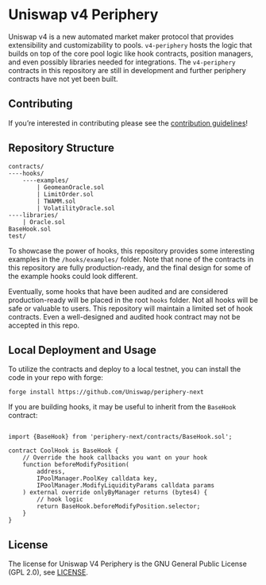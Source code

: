 # Uniswap v4 Periphery

Uniswap v4 is a new automated market maker protocol that provides extensibility and customizability to pools. `v4-periphery` hosts the logic that builds on top of the core pool logic like hook contracts, position managers, and even possibly libraries needed for integrations. The `v4-periphery` contracts in this repository are still in development and further periphery contracts have not yet been built.

## Contributing

If you’re interested in contributing please see the [contribution guidelines](https://github.com/Uniswap/periphery-next/blob/main/CONTRIBUTING.md)!

## Repository Structure

```solidity
contracts/
----hooks/
    ----examples/
        | GeomeanOracle.sol
        | LimitOrder.sol
        | TWAMM.sol
        | VolatilityOracle.sol
----libraries/
    | Oracle.sol
BaseHook.sol
test/
```

To showcase the power of hooks, this repository provides some interesting examples in the `/hooks/examples/` folder. Note that none of the contracts in this repository are fully production-ready, and the final design for some of the example hooks could look different.

Eventually, some hooks that have been audited and are considered production-ready will be placed in the root `hooks` folder. Not all hooks will be safe or valuable to users. This repository will maintain a limited set of hook contracts. Even a well-designed and audited hook contract may not be accepted in this repo.

## Local Deployment and Usage

To utilize the contracts and deploy to a local testnet, you can install the code in your repo with forge:

```solidity
forge install https://github.com/Uniswap/periphery-next
```

If you are building hooks, it may be useful to inherit from the `BaseHook` contract:

```solidity

import {BaseHook} from 'periphery-next/contracts/BaseHook.sol';

contract CoolHook is BaseHook {
    // Override the hook callbacks you want on your hook
    function beforeModifyPosition(
        address,
        IPoolManager.PoolKey calldata key,
        IPoolManager.ModifyLiquidityParams calldata params
    ) external override onlyByManager returns (bytes4) {
        // hook logic
        return BaseHook.beforeModifyPosition.selector;
    }
}

```

## License

The license for Uniswap V4 Periphery is the GNU General Public License (GPL 2.0), see [LICENSE](https://github.com/Uniswap/periphery-next/blob/main/LICENSE).
